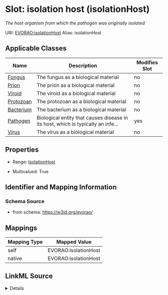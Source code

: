 

# Slot: isolation host (isolationHost) 


_The host organism from which the pathogen was originally isolated_





URI: [EVORAO:isolationHost](https://w3id.org/evorao/isolationHost)
Alias: isolationHost

<!-- no inheritance hierarchy -->





## Applicable Classes

| Name | Description | Modifies Slot |
| --- | --- | --- |
| [Fungus](Fungus.md) | The fungus as a biological material |  no  |
| [Prion](Prion.md) | The prion as a biological material |  no  |
| [Viroid](Viroid.md) | The viroid as a biological material |  no  |
| [Protozoan](Protozoan.md) | The protozoan as a biological material |  no  |
| [Bacterium](Bacterium.md) | The bacterium as a biological material |  no  |
| [Pathogen](Pathogen.md) | Biological entity that causes disease in its host, which is typically an infe... |  yes  |
| [Virus](Virus.md) | The virus as a biological material |  no  |







## Properties

* Range: [IsolationHost](IsolationHost.md)

* Multivalued: True





## Identifier and Mapping Information







### Schema Source


* from schema: https://w3id.org/evorao/




## Mappings

| Mapping Type | Mapped Value |
| ---  | ---  |
| self | EVORAO:isolationHost |
| native | EVORAO:isolationHost |




## LinkML Source

<details>
```yaml
name: isolationHost
description: The host organism from which the pathogen was originally isolated
title: isolation host
from_schema: https://w3id.org/evorao/
rank: 1000
alias: isolationHost
domain_of:
- Pathogen
range: IsolationHost
required: false
multivalued: true

```
</details>